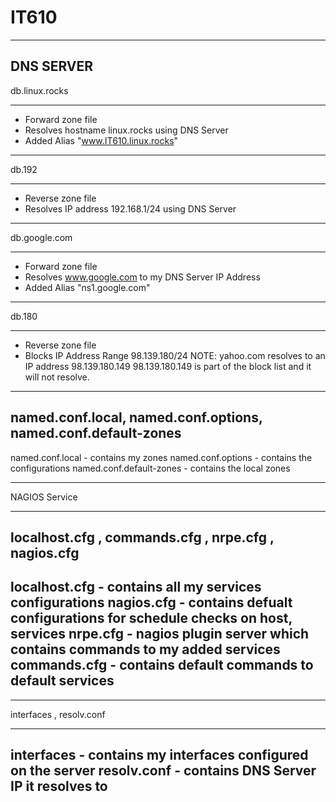 # IT610

-----------------------------------------------------------------------------------------------------------------------------
DNS SERVER
-----------------------------------------------------------------------------------------------------------------------------
db.linux.rocks
_________________________________________________________
- Forward zone file
- Resolves hostname linux.rocks using DNS Server
- Added Alias "www.IT610.linux.rocks"
---------------------------------------------------------------------------------------------------------------
db.192
_________________________________________________________
- Reverse zone file
- Resolves IP address 192.168.1/24 using DNS Server
---------------------------------------------------------------------------------------------------------------
db.google.com
_________________________________________________________
- Forward zone file
- Resolves www.google.com to my DNS Server IP Address
- Added Alias "ns1.google.com"
---------------------------------------------------------------------------------------------------------------
db.180
_________________________________________________________
- Reverse zone file
- Blocks IP Address Range 98.139.180/24
    NOTE: yahoo.com resolves to an IP address 98.139.180.149
          98.139.180.149 is part of the block list and it will not resolve.
---------------------------------------------------------------------------------------------------------------
named.conf.local, named.conf.options, named.conf.default-zones
------------------------------------------------------------------
named.conf.local - contains my zones
named.conf.options - contains the configurations
named.conf.default-zones - contains the local zones
___________________________________________________________________________________________________________________________________

NAGIOS Service
___________________________________________________________________________________________________________________________________

localhost.cfg , commands.cfg , nrpe.cfg , nagios.cfg
----------------------------------------------------------------------------------------------------------------
localhost.cfg - contains all my services configurations
nagios.cfg - contains defualt configurations for schedule checks on host, services
nrpe.cfg - nagios plugin server which contains commands to my added services
commands.cfg - contains default commands to default services
----------------------------------------------------------------------------------------------------------------
___________________________________________________________________________________________________________________________________

interfaces , resolv.conf
___________________________________________________________________________________________________________________________________
interfaces - contains my interfaces configured on the server
resolv.conf - contains DNS Server IP it resolves to
-----------------------------------------------------------------------------------------------------------------------------------




